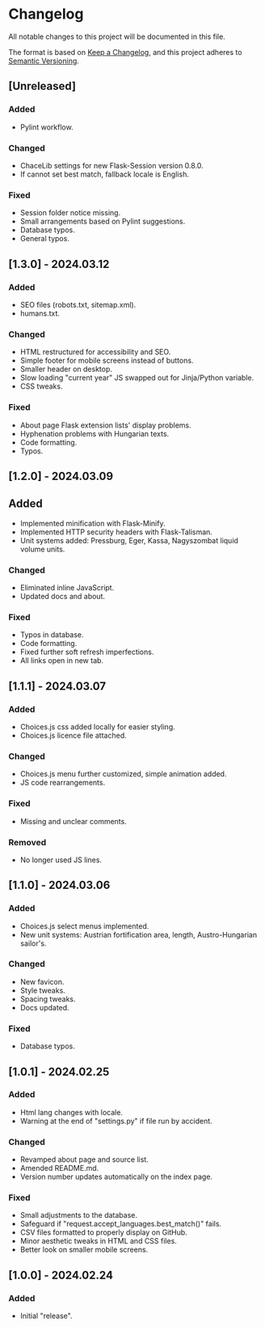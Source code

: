 # Changelog

All notable changes to this project will be documented in this file.

The format is based on [Keep a Changelog](https://keepachangelog.com/en/1.1.0/),
and this project adheres to [Semantic Versioning](https://semver.org/spec/v2.0.0.html).

## [Unreleased]

### Added

- Pylint workflow.

### Changed

- ChaceLib settings for new Flask-Session version 0.8.0.
- If cannot set best match, fallback locale is English.

### Fixed

- Session folder notice missing.
- Small arrangements based on Pylint suggestions.
- Database typos.
- General typos.

## [1.3.0] - 2024.03.12

### Added

- SEO files (robots.txt, sitemap.xml).
- humans.txt.

### Changed

- HTML restructured for accessibility and SEO.
- Simple footer for mobile screens instead of buttons.
- Smaller header on desktop.
- Slow loading "current year" JS swapped out for Jinja/Python variable.
- CSS tweaks.

### Fixed

- About page Flask extension lists' display problems.
- Hyphenation problems with Hungarian texts.
- Code formatting.
- Typos.

## [1.2.0] - 2024.03.09

## Added

- Implemented minification with Flask-Minify.
- Implemented HTTP security headers with Flask-Talisman.
- Unit systems added: Pressburg, Eger, Kassa, Nagyszombat liquid volume units.

### Changed

- Eliminated inline JavaScript.
- Updated docs and about.

### Fixed

- Typos in database.
- Code formatting.
- Fixed further soft refresh imperfections.
- All links open in new tab.

## [1.1.1] - 2024.03.07

### Added

- Choices.js css added locally for easier styling.
- Choices.js licence file attached.

### Changed

- Choices.js menu further customized, simple animation added.
- JS code rearrangements.

### Fixed

- Missing and unclear comments.

### Removed

- No longer used JS lines.

## [1.1.0] - 2024.03.06

### Added

- Choices.js select menus implemented.
- New unit systems: Austrian fortification area, length, Austro-Hungarian sailor's.

### Changed

- New favicon.
- Style tweaks.
- Spacing tweaks.
- Docs updated.

### Fixed

- Database typos.

## [1.0.1] - 2024.02.25

### Added

- Html lang changes with locale.
- Warning at the end of "settings.py" if file run by accident.

### Changed

- Revamped about page and source list.
- Amended README.md.
- Version number updates automatically on the index page.

### Fixed

- Small adjustments to the database.
- Safeguard if "request.accept_languages.best_match()" fails.
- CSV files formatted to properly display on GitHub.
- Minor aesthetic tweaks in HTML and CSS files.
- Better look on smaller mobile screens.

## [1.0.0] - 2024.02.24

### Added

- Initial "release".
